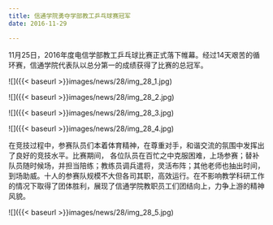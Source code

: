```yaml
---
title: 信通学院勇夺学部教工乒乓球赛冠军
date: 2016-11-29

---
```


11月25日，2016年度电信学部教工乒乓球比赛正式落下帷幕。经过14天艰苦的循环赛，信通学院代表队以总分第一的成绩获得了比赛的总冠军。

![]({{< baseurl >}}images/news/28/img_28_1.jpg)

![]({{< baseurl >}}images/news/28/img_28_2.jpg)

![]({{< baseurl >}}images/news/28/img_28_3.jpg)

![]({{< baseurl >}}images/news/28/img_28_4.jpg)

在竞技过程中，参赛队员们本着体育精神，在尊重对手，和谐交流的氛围中发挥出了良好的竞技水平。比赛期间， 各位队员在百忙之中克服困难，上场参赛；替补队员随时候场，并担当陪练；教练员调兵遣将，灵活布阵；其他老师也抽出时间，到场助威。十人的参赛队规模不大但各司其职，高效运行。在不影响教学科研工作的情况下取得了团体胜利，展现了信通学院教职员工们团结向上，力争上游的精神风貌。

![]({{< baseurl >}}images/news/28/img_28_5.jpg)